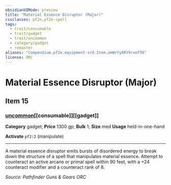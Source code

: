```yaml
---
obsidianUIMode: preview
title: "Material Essence Disruptor (Major)"
cssclasses: pf2e,pf2e-spell
tags:
  - trait/consumable
  - trait/gadget
  - trait/uncommon
  - category/gadget
  - remaster
aliases: "Compendium.pf2e.equipment-srd.Item.omWrYy6RY9rxeF50"
license: ORC
---
```

# Material Essence Disruptor (Major)
## Item 15
### [uncommon](uncommon "Uncommon Rarity Trait")[[consumable]][[gadget]]

**Category** gadget; 
**Price** 1300 gp; 
**Bulk** 1; **Size** med
**Usage** held-in-one-hand

**Activate** `pf2:2` (manipulate)

* * *

A material essence disruptor emits bursts of disordered energy to break down the structure of a spell that manipulates material essence. Attempt to counteract an active arcane or primal spell within 90 feet, with a +24 counteract modifier and a counteract rank of 8.

*Source: Pathfinder Guns & Gears*
*ORC*
